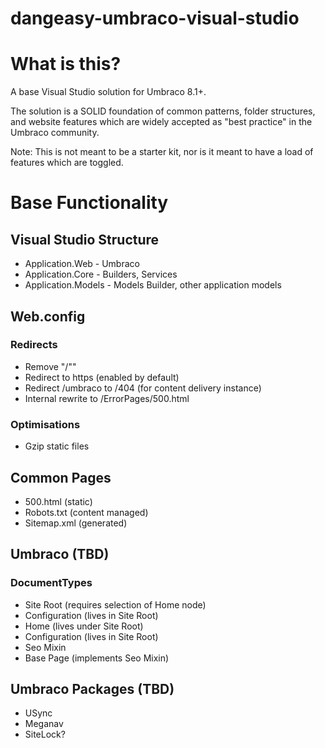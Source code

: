 # dangeasy-umbraco-visual-studio

# What is this?
A base Visual Studio solution for Umbraco 8.1+.  

The solution is a SOLID foundation of common patterns, folder structures, and website features which are widely accepted as "best practice" in the Umbraco community. 

Note: This is not meant to be a starter kit, nor is it meant to have a load of features which are toggled. 


# Base Functionality
## Visual Studio Structure
- Application.Web - Umbraco
- Application.Core - Builders, Services
- Application.Models - Models Builder, other application models

## Web.config
### Redirects
- Remove "/""
- Redirect to https (enabled by default)
- Redirect /umbraco to /404 (for content delivery instance)
- Internal rewrite to /ErrorPages/500.html

### Optimisations
- Gzip static files

## Common Pages
- 500.html (static)
- Robots.txt (content managed)
- Sitemap.xml (generated)


## Umbraco (TBD)
### DocumentTypes
- Site Root (requires selection of Home node)
- Configuration (lives in Site Root)
- Home (lives under Site Root)
- Configuration (lives in Site Root)
- Seo Mixin
- Base Page (implements Seo Mixin)


## Umbraco Packages (TBD)
- USync
- Meganav
- SiteLock?
